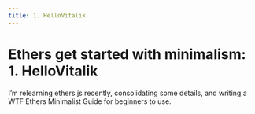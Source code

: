 ```yaml
---
title: 1. HelloVitalik 
---
```


# Ethers get started with minimalism: 1. HelloVitalik  

I’m relearning ethers.js recently, consolidating some details, and writing a WTF Ethers Minimalist Guide for beginners to use.
